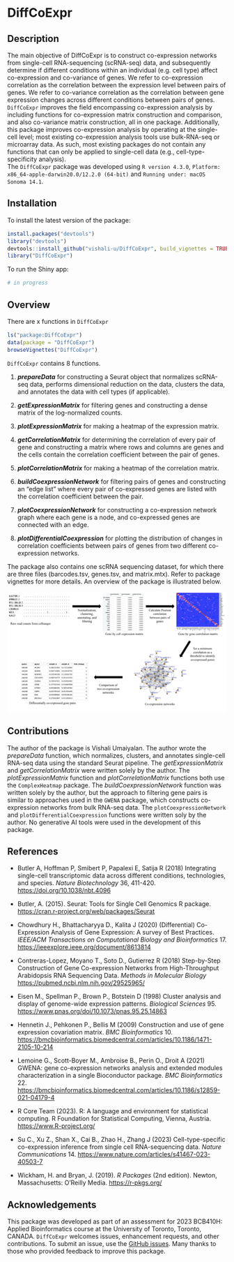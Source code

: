 
<!-- README.md is generated from README.Rmd. Please edit that file -->

# DiffCoExpr

## Description

The main objective of DiffCoExpr is to construct co-expression networks
from single-cell RNA-sequencing (scRNA-seq) data, and subsequently
determine if different conditions within an individual (e.g. cell type)
affect co-expression and co-variance of genes. We refer to co-expression
correlation as the correlation between the expression level between
pairs of genes. We refer to co-variance correlation as the correlation
between gene expression changes across different conditions between
pairs of genes. `DiffCoExpr` improves the field encompassing
co-expression analysis by including functions for co-expression matrix
construction and comparison, and also co-variance matrix construction,
all in one package. Additionally, this package improves co-expression
analysis by operating at the single-cell level; most existing
co-expression analysis tools use bulk-RNA-seq or microarray data. As
such, most existing packages do not contain any functions that can only
be applied to single-cell data (e.g., cell-type-specificity analysis).
<br> The `DiffCoExpr` package was developed using `R version 4.3.0`,
`Platform: x86_64-apple-darwin20.0/12.2.0 (64-bit)` and
`Running under: macOS Sonoma 14.1`.

## Installation

To install the latest version of the package:

``` r
install.packages("devtools")
library("devtools")
devtools::install_github("vishali-u/DiffCoExpr", build_vignettes = TRUE)
library("DiffCoExpr")
```

To run the Shiny app:

``` r
# in progress
```

## Overview

There are x functions in `DiffCoExpr`

``` r
ls("package:DiffCoExpr")
data(package = "DiffCoExpr") 
browseVignettes("DiffCoExpr")
```

`DiffCoExpr` contains 8 functions.

1.  ***prepareData*** for constructing a Seurat object that normalizes
    scRNA-seq data, performs dimensional reduction on the data, clusters
    the data, and annotates the data with cell types (if applicable).

2.  ***getExpressionMatrix*** for filtering genes and constructing a
    dense matrix of the log-normalized counts.

3.  ***plotExpressionMatrix*** for making a heatmap of the expression
    matrix.

4.  ***getCorrelationMatrix*** for determining the correlation of every
    pair of gene and constructing a matrix where rows and columns are
    genes and the cells contain the correlation coefficient between the
    pair of genes.

5.  ***plotCorrelationMatrix*** for making a heatmap of the correlation
    matrix.

6.  ***buildCoexpressionNetwork*** for filtering pairs of genes and
    constructing an “edge list” where every pair of co-expressed genes
    are listed with the correlation coefficient between the pair.

7.  ***plotCoexpressionNetwork*** for constructing a co-expression
    network graph where each gene is a node, and co-expressed genes are
    connected with an edge.

8.  ***plotDifferentialCoexpression*** for plotting the distribution of
    changes in correlation coefficients between pairs of genes from two
    different co-expression networks.

The package also contains one scRNA sequencing dataset, for which there
are three files (barcodes.tsv, genes.tsv, and matrix.mtx). Refer to
package vignettes for more details. An overview of the package is
illustrated below.

![](./inst/extdata/Umaiyalan_V_A1.png)

## Contributions

The author of the package is Vishali Umaiyalan. The author wrote the
*prepareData* function, which normalizes, clusters, and annotates
single-cell RNA-seq data using the standard Seurat pipeline. The
*getExpressionMatrix* and *getCorrelationMatrix* were written solely by
the author. The *plotExpressionMatrix* function and
*plotCorrelationMatrix* functions both use the `ComplexHeatmap` package.
The *buildCoexpressionNetwork* function was written solely by the
author, but the approach to filtering gene pairs is similar to
approaches used in the `GWENA` package, which constructs co-expression
networks from bulk RNA-seq data. The `plotCoexpressionNetwork` and
`plotDifferentialCoexpression` functions were written soly by the
author. No generative AI tools were used in the development of this
package.

## References

- Butler A, Hoffman P, Smibert P, Papalexi E, Satija R (2018)
  Integrating single-cell transcriptomic data across different
  conditions, technologies, and species. *Nature Biotechnology* 36,
  411-420. <https://doi.org/10.1038/nbt.4096>

- Butler, A. (2015). Seurat: Tools for Single Cell Genomics R package.
  <https://cran.r-project.org/web/packages/Seurat>

- Chowdhury H., Bhattacharyya D., Kalita J (2020) (Differential)
  Co-Expression Analysis of Gene Expression: A survey of Best Practices.
  *IEEE/ACM Transactions on Computational Biology and
  Bioinformatics* 17. <https://ieeexplore.ieee.org/document/8613814>

- Contreras-Lopez, Moyano T., Soto D., Gutierrez R (2018) Step-by-Step
  Construction of Gene Co-expression Networks from High-Throughput
  Arabidopsis RNA Sequencing Data. *Methods in Molecular Biology*
  <https://pubmed.ncbi.nlm.nih.gov/29525965/>

- Eisen M., Spellman P., Brown P., Botstein D (1998) Cluster analysis
  and display of genome-wide expression patterns. *Biological
  Sciences* 95. <https://www.pnas.org/doi/10.1073/pnas.95.25.14863>

- Hennetin J., Pehkonen P., Bellis M (2009) Construction and use of gene
  expression covariation matrix. *BMC Bioinformatics* 10.
  <https://bmcbioinformatics.biomedcentral.com/articles/10.1186/1471-2105-10-214>

- Lemoine G., Scott-Boyer M., Ambroise B., Perin O., Droit A (2021)
  GWENA: gene co-expression networks analysis and extended modules
  characterization in a single Bioconductor package. *BMC
  Bioinformatics* 22.
  <https://bmcbioinformatics.biomedcentral.com/articles/10.1186/s12859-021-04179-4>

- R Core Team (2023). R: A language and environment for statistical
  computing. R Foundation for Statistical Computing, Vienna, Austria.
  <https://www.R-project.org/>

- Su C., Xu Z., Shan X., Cai B., Zhao H., Zhang J (2023)
  Cell-type-specific co-expression inference from single cell
  RNA-sequencing data. *Nature Communications* 14.
  <https://www.nature.com/articles/s41467-023-40503-7>

- Wickham, H. and Bryan, J. (2019). *R Packages* (2nd edition). Newton,
  Massachusetts: O’Reilly Media. <https://r-pkgs.org/>

## Acknowledgements

This package was developed as part of an assessment for 2023 BCB410H:
Applied Bioinformatics course at the University of Toronto, Toronto,
CANADA. `DiffCoExpr` welcomes issues, enhancement requests, and other
contributions. To submit an issue, use the [GitHub
issues](https://github.com/vishali-u/DiffCoExpr/issues). Many thanks to
those who provided feedback to improve this package.
